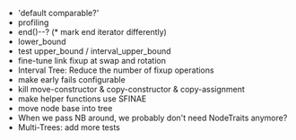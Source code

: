 * 'default comparable?'
* profiling
* end()--? (* mark end iterator differently)
* lower_bound
* test upper_bound / interval_upper_bound
* fine-tune link fixup at swap and rotation
* Interval Tree: Reduce the number of fixup operations
* make early fails configurable
* kill move-constructor & copy-constructor & copy-assignment
* make helper functions use SFINAE
* move node base into tree
* When we pass NB around, we probably don't need NodeTraits anymore?
* Multi-Trees: add more tests